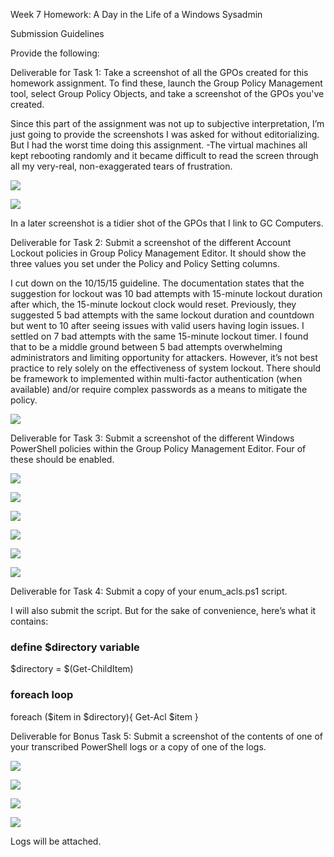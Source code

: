 Week 7 Homework: A Day in the Life of a Windows Sysadmin

Submission Guidelines

Provide the following:

Deliverable for Task 1: Take a screenshot of all the GPOs created for this homework assignment. To find these, launch the Group Policy Management tool, select Group Policy Objects, and take a screenshot of the GPOs you've created.

Since this part of the assignment was not up to subjective interpretation, I’m just going to provide the screenshots I was asked for without editorializing. But I had the worst time doing this assignment. -The virtual machines all kept rebooting randomly and it became difficult to read the screen through all my very-real, non-exaggerated tears of frustration.

 ![](images/picture_01.png)

 ![](images/picture_02.png)

In a later screenshot is a tidier shot of the GPOs that I link to GC Computers.

Deliverable for Task 2: Submit a screenshot of the different Account Lockout policies in Group Policy Management Editor. It should show the three values you set under the Policy and Policy Setting columns.

I cut down on the 10/15/15 guideline. The documentation states that the suggestion for lockout was 10 bad attempts with 15-minute lockout duration after which, the 15-minute lockout clock would reset. Previously, they suggested 5 bad attempts with the same lockout duration and countdown but went to 10 after seeing issues with valid users having login issues. I settled on 7 bad attempts with the same 15-minute lockout timer. I found that to be a middle ground between 5 bad attempts overwhelming administrators and limiting opportunity for attackers. However, it’s not best practice to rely solely on the effectiveness of system lockout. There should be framework to implemented within multi-factor authentication (when available) and/or require complex passwords as a means to mitigate the policy.

  ![](images/picture_03.png)

Deliverable for Task 3: Submit a screenshot of the different Windows PowerShell policies within the Group Policy Management Editor. Four of these should be enabled.

 ![](images/picture_04.png)

 ![](images/picture_05.png)

 ![](images/picture_06.png)

 ![](images/picture_07.png)

 ![](images/picture_08.png)

 ![](images/picture_09.png)

Deliverable for Task 4: Submit a copy of your enum_acls.ps1 script.

I will also submit the script. But for the sake of convenience, here’s what it contains:

### define $directory variable
$directory = $(Get-ChildItem)
### foreach loop
foreach ($item in $directory){
    Get-Acl $item
}

Deliverable for Bonus Task 5: Submit a screenshot of the contents of one of your transcribed PowerShell logs or a copy of one of the logs.

![](images/picture_10.png)

![](images/picture_11.png)

![](images/picture_12.png)

![](images/picture_13.png)

Logs will be attached.
